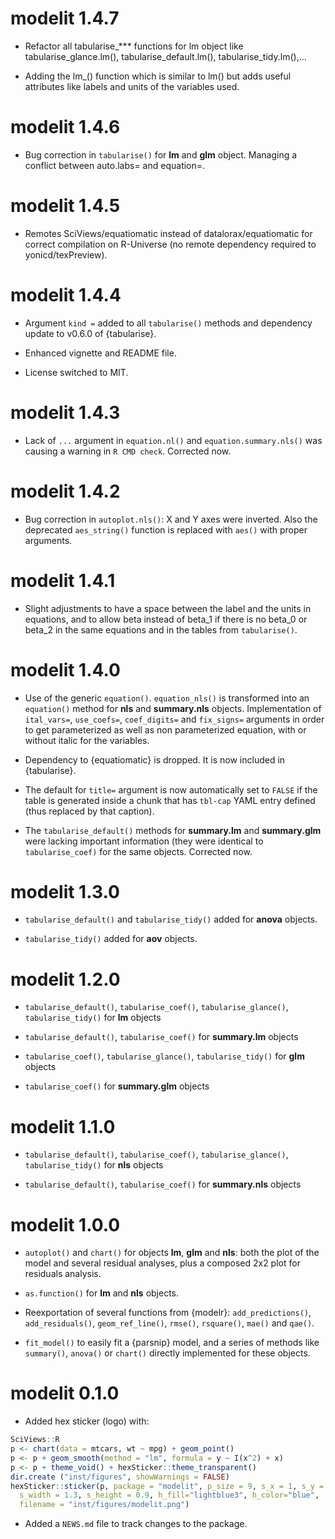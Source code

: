 # modelit 1.4.7

-   Refactor all tabularise\_\*\*\* functions for lm object like tabularise_glance.lm(), tabularise_default.lm(), tabularise_tidy.lm(),...

-   Adding the lm\_() function which is similar to lm() but adds useful attributes like labels and units of the variables used.

# modelit 1.4.6

-   Bug correction in `tabularise()` for **lm** and **glm** object. Managing a conflict between auto.labs= and equation=.

# modelit 1.4.5

-   Remotes SciViews/equatiomatic instead of datalorax/equatiomatic for correct compilation on R-Universe (no remote dependency required to yonicd/texPreview).

# modelit 1.4.4

-   Argument `kind =` added to all `tabularise()` methods and dependency update to v0.6.0 of {tabularise}.

-   Enhanced vignette and README file.

-   License switched to MIT.

# modelit 1.4.3

-   Lack of `...` argument in `equation.nl()` and `equation.summary.nls()` was causing a warning in `R CMD check`. Corrected now.

# modelit 1.4.2

-   Bug correction in `autoplot.nls()`: X and Y axes were inverted. Also the deprecated `aes_string()` function is replaced with `aes()` with proper arguments.

# modelit 1.4.1

-   Slight adjustments to have a space between the label and the units in equations, and to allow beta instead of beta_1 if there is no beta_0 or beta_2 in the same equations and in the tables from `tabularise()`.

# modelit 1.4.0

-   Use of the generic `equation()`. `equation_nls()` is transformed into an `equation()` method for **nls** and **summary.nls** objects. Implementation of `ital_vars=`, `use_coefs=`, `coef_digits=` and `fix_signs=` arguments in order to get parameterized as well as non parameterized equation, with or without italic for the variables.

-   Dependency to {equatiomatic} is dropped. It is now included in {tabularise}.

-   The default for `title=` argument is now automatically set to `FALSE` if the table is generated inside a chunk that has `tbl-cap` YAML entry defined (thus replaced by that caption).

-   The `tabularise_default()` methods for **summary.lm** and **summary.glm** were lacking important information (they were identical to `tabularise_coef)` for the same objects. Corrected now.

# modelit 1.3.0

-   `tabularise_default()` and `tabularise_tidy()` added for **anova** objects.

-   `tabularise_tidy()` added for **aov** objects.

# modelit 1.2.0

-   `tabularise_default()`, `tabularise_coef()`, `tabularise_glance()`, `tabularise_tidy()` for **lm** objects

-   `tabularise_default()`, `tabularise_coef()` for **summary.lm** objects

-   `tabularise_coef()`, `tabularise_glance()`, `tabularise_tidy()` for **glm** objects

-   `tabularise_coef()` for **summary.glm** objects

# modelit 1.1.0

-   `tabularise_default()`, `tabularise_coef()`, `tabularise_glance()`, `tabularise_tidy()` for **nls** objects

-   `tabularise_default()`, `tabularise_coef()` for **summary.nls** objects

# modelit 1.0.0

-   `autoplot()` and `chart()` for objects **lm**, **glm** and **nls**: both the plot of the model and several residual analyses, plus a composed 2x2 plot for residuals analysis.

-   `as.function()` for **lm** and **nls** objects.

-   Reexportation of several functions from {modelr}: `add_predictions()`, `add_residuals()`, `geom_ref_line()`, `rmse()`, `rsquare()`, `mae()` and `qae()`.

-   `fit_model()` to easily fit a {parsnip} model, and a series of methods like `summary()`, `anova()` or `chart()` directly implemented for these objects.

# modelit 0.1.0

-   Added hex sticker (logo) with:

``` r
SciViews::R
p <- chart(data = mtcars, wt ~ mpg) + geom_point()
p <- p + geom_smooth(method = "lm", formula = y ~ I(x^2) + x)
p <- p + theme_void() + hexSticker::theme_transparent()
dir.create ("inst/figures", showWarnings = FALSE)
hexSticker::sticker(p, package = "modelit", p_size = 9, s_x = 1, s_y = .75,
  s_width = 1.3, s_height = 0.9, h_fill="lightblue3", h_color="blue",
  filename = "inst/figures/modelit.png")
```

-   Added a `NEWS.md` file to track changes to the package.
